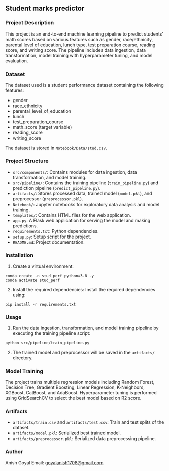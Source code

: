## Student marks predictor

### Project Description
This project is an end-to-end machine learning pipeline to predict students' math scores based on various features such as gender, race/ethnicity, parental level of education, lunch type, test preparation course, reading score, and writing score. The pipeline includes data ingestion, data transformation, model training with hyperparameter tuning, and model evaluation.

### Dataset
The dataset used is a student performance dataset containing the following features:
- gender
- race_ethnicity
- parental_level_of_education
- lunch
- test_preparation_course
- math_score (target variable)
- reading_score
- writing_score

The dataset is stored in `Notebook/Data/stud.csv`.

### Project Structure
- `src/components/`: Contains modules for data ingestion, data transformation, and model training.
- `src/pipeline/`: Contains the training pipeline (`train_pipeline.py`) and prediction pipeline (`predict_pipeline.py`).
- `artifacts/`: Stores processed data, trained model (`model.pkl`), and preprocessor (`preprocessor.pkl`).
- `Notebook/`: Jupyter notebooks for exploratory data analysis and model training.
- `templates/`: Contains HTML files for the web application.
- `app.py`: A Flask web application for serving the model and making predictions.
- `requirements.txt`: Python dependencies.
- `setup.py`: Setup script for the project.
- `README.md`: Project documentation.

### Installation
1. Create a virtual environment:
```
conda create -n stud_perf python=3.8 -y
conda activate stud_perf
```

2. Install the required dependencies:
Install the required dependencies using:
```
pip install -r requirements.txt
```

### Usage
1. Run the data ingestion, transformation, and model training pipeline by executing the training pipeline script:
```bash
python src/pipeline/train_pipeline.py
```
2. The trained model and preprocessor will be saved in the `artifacts/` directory.

### Model Training
The project trains multiple regression models including Random Forest, Decision Tree, Gradient Boosting, Linear Regression, K-Neighbors, XGBoost, CatBoost, and AdaBoost. Hyperparameter tuning is performed using GridSearchCV to select the best model based on R2 score.

### Artifacts
- `artifacts/train.csv` and `artifacts/test.csv`: Train and test splits of the dataset.
- `artifacts/model.pkl`: Serialized best trained model.
- `artifacts/preprocessor.pkl`: Serialized data preprocessing pipeline.

### Author
Anish Goyal
Email: goyalanish1708@gmail.com
